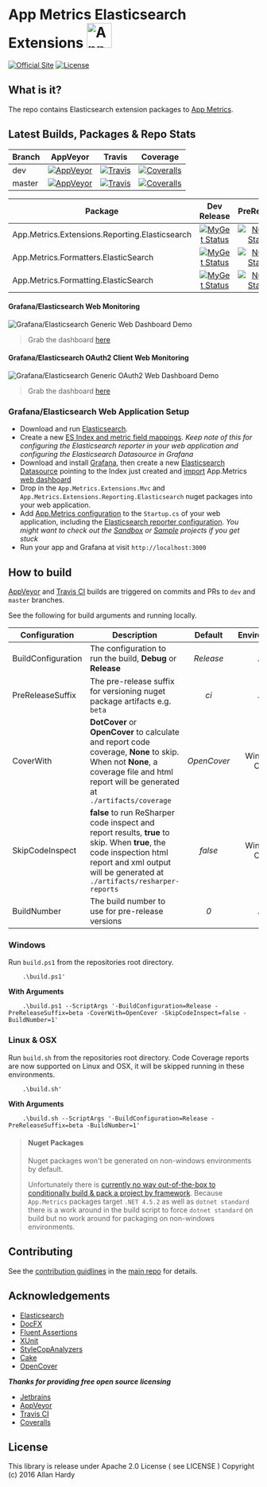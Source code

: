 # App Metrics Elasticsearch Extensions <img src="http://app-metrics.io/logo.png" alt="App Metrics" width="50px"/> 
[![Official Site](https://img.shields.io/badge/site-appmetrics-blue.svg?style=flat-square)](http://app-metrics.io/reporting/elasticsearch.html) [![License](https://img.shields.io/badge/License-Apache%202.0-blue.svg?style=flat-square)](https://opensource.org/licenses/Apache-2.0)

## What is it?

The repo contains Elasticsearch extension packages to [App Metrics](https://github.com/alhardy/AppMetrics).

## Latest Builds, Packages & Repo Stats

|Branch|AppVeyor|Travis|Coverage|
|------|:--------:|:--------:|:--------:|
|dev|[![AppVeyor](https://img.shields.io/appveyor/ci/alhardy/appmetrics-extensions-elasticsearch/dev.svg?style=flat-square&label=appveyor%20build)](https://ci.appveyor.com/project/alhardy/appmetrics-extensions-elasticsearch/branch/dev)|[![Travis](https://img.shields.io/travis/alhardy/AppMetrics.Extensions.Elasticsearch/dev.svg?style=flat-square&label=travis%20build)](https://travis-ci.org/alhardy/AppMetrics.Extensions.Elasticsearch)|[![Coveralls](https://img.shields.io/coveralls/alhardy/AppMetrics.Extensions.Elasticsearch/dev.svg?style=flat-square)](https://coveralls.io/github/alhardy/AppMetrics.Extensions.Elasticsearch?branch=dev)
|master|[![AppVeyor](https://img.shields.io/appveyor/ci/alhardy/appmetrics-extensions-elasticsearch/master.svg?style=flat-square&label=appveyor%20build)](https://ci.appveyor.com/project/alhardy/appmetrics-extensions-elasticsearch/branch/master)| [![Travis](https://img.shields.io/travis/alhardy/AppMetrics.Extensions.Elasticsearch/master.svg?style=flat-square&label=travis%20build)](https://travis-ci.org/alhardy/AppMetrics.Extensions.Elasticsearch)| [![Coveralls](https://img.shields.io/coveralls/alhardy/AppMetrics.Extensions.Elasticsearch/master.svg?style=flat-square)](https://coveralls.io/github/alhardy/AppMetrics.Extensions.Elasticsearch?branch=master)|

|Package|Dev Release|PreRelease|Latest Release|
|------|:--------:|:--------:|:--------:|
|App.Metrics.Extensions.Reporting.Elasticsearch|[![MyGet Status](https://img.shields.io/myget/alhardy/v/App.Metrics.Extensions.Reporting.Elasticsearch.svg?style=flat-square)](https://www.myget.org/feed/alhardy/package/nuget/App.Metrics.Extensions.Reporting.Elasticsearch)|[![NuGet Status](https://img.shields.io/nuget/vpre/App.Metrics.Extensions.Reporting.Elasticsearch.svg?style=flat-square)](https://www.nuget.org/packages/App.Metrics.Extensions.Reporting.Elasticsearch/)|[![NuGet Status](https://img.shields.io/nuget/v/App.Metrics.Extensions.Reporting.Elasticsearch.svg?style=flat-square)](https://www.nuget.org/packages/App.Metrics.Extensions.Reporting.Elasticsearch/)
|App.Metrics.Formatters.ElasticSearch|[![MyGet Status](https://img.shields.io/myget/alhardy/v/App.Metrics.Formatters.ElasticSearch.svg?style=flat-square)](https://www.myget.org/feed/alhardy/package/nuget/App.Metrics.Formatters.ElasticSearch)|[![NuGet Status](https://img.shields.io/nuget/vpre/App.Metrics.Formatters.ElasticSearch.svg?style=flat-square)](https://www.nuget.org/packages/App.Metrics.Formatters.ElasticSearch/)|[![NuGet Status](https://img.shields.io/nuget/v/App.Metrics.Formatters.ElasticSearch.svg?style=flat-square)](https://www.nuget.org/packages/App.Metrics.Formatters.ElasticSearch/)
|App.Metrics.Formatting.ElasticSearch|[![MyGet Status](https://img.shields.io/myget/alhardy/v/App.Metrics.Formatting.ElasticSearch.svg?style=flat-square)](https://www.myget.org/feed/alhardy/package/nuget/App.Metrics.Formatting.ElasticSearch)|[![NuGet Status](https://img.shields.io/nuget/vpre/App.Metrics.Formatting.ElasticSearch.svg?style=flat-square)](https://www.nuget.org/packages/App.Metrics.Formatting.ElasticSearch/)|[![NuGet Status](https://img.shields.io/nuget/v/App.Metrics.Formatting.ElasticSearch.svg?style=flat-square)](https://www.nuget.org/packages/App.Metrics.Formatting.ElasticSearch/)


#### Grafana/Elasticsearch Web Monitoring

![Grafana/Elasticsearch Generic Web Dashboard Demo](https://github.com/alhardy/AppMetrics.DocFx/blob/master/images/generic_grafana_dashboard_demo.gif)

> Grab the dashboard [here](https://grafana.com/dashboards/2140)

#### Grafana/Elasticsearch OAuth2 Client Web Monitoring

![Grafana/Elasticsearch Generic OAuth2 Web Dashboard Demo](https://github.com/alhardy/AppMetrics.DocFx/blob/master/images/generic_grafana_oauth2_dashboard_demo.gif)

> Grab the dashboard [here](https://grafana.com/dashboards/2143)

### Grafana/Elasticsearch Web Application Setup

- Download and run [Elasticsearch](https://www.elastic.co/downloads/elasticsearch).
- Create a new [ES Index and metric field mappings](https://github.com/alhardy/AppMetrics.Extensions.Elasticsearch/blob/master/visualization/App.Metrics.Sandbox-Elasticsearch-IndexAndMappingSetup.json). *Keep note of this for configuring the Elasticsearch reporter in your web application and configuring the Elasticsearch Datasource in Grafana*
- Download and install [Grafana](https://grafana.com/grafana/download), then create a new [Elasticsearch Datasource](http://docs.grafana.org/features/datasources/elasticsearch/)  pointing to the Index just created and [import](http://docs.grafana.org/reference/export_import/#importing-a-dashboard) App.Metrics [web dashboard](https://github.com/alhardy/AppMetrics.Extensions.Elasticsearch/blob/master/visualization/grafana-dashboards/App.Metrics.Sandbox-Elasticsearch-GenericWeb.json)
- Drop in the `App.Metrics.Extensions.Mvc` and `App.Metrics.Extensions.Reporting.Elasticsearch` nuget packages into your web application. 
- Add [App.Metrics configuration](https://alhardy.github.io/app-metrics-docs/getting-started/fundamentals/middleware-configuration.html) to the `Startup.cs` of your web application, including the [Elasticsearch reporter configuration](http://app-metrics.io/reporting/elasticsearch.html). *You might want to check out the [Sandbox](https://github.com/alhardy/AppMetrics.Extensions.Elasticsearch/tree/dev/sandbox/App.Metrics.Elasticsearch.Sandbox) or [Sample](https://github.com/alhardy/AppMetrics.Samples) projects if you get stuck*
- Run your app and Grafana at visit `http://localhost:3000`

## How to build

[AppVeyor](https://ci.appveyor.com/project/alhardy/appmetrics-extensions-elasticsearch/branch/master) and [Travis CI](https://travis-ci.org/alhardy/AppMetrics.Extensions.Elasticsearch) builds are triggered on commits and PRs to `dev` and `master` branches.

See the following for build arguments and running locally.

|Configuration|Description|Default|Environment|Required|
|------|--------|:--------:|:--------:|:--------:|
|BuildConfiguration|The configuration to run the build, **Debug** or **Release** |*Release*|All|Optional|
|PreReleaseSuffix|The pre-release suffix for versioning nuget package artifacts e.g. `beta`|*ci*|All|Optional|
|CoverWith|**DotCover** or **OpenCover** to calculate and report code coverage, **None** to skip. When not **None**, a coverage file and html report will be generated at `./artifacts/coverage`|*OpenCover*|Windows Only|Optional|
|SkipCodeInspect|**false** to run ReSharper code inspect and report results, **true** to skip. When **true**, the code inspection html report and xml output will be generated at `./artifacts/resharper-reports`|*false*|Windows Only|Optional|
|BuildNumber|The build number to use for pre-release versions|*0*|All|Optional|


### Windows

Run `build.ps1` from the repositories root directory.

```
	.\build.ps1'
```

**With Arguments**

```
	.\build.ps1 --ScriptArgs '-BuildConfiguration=Release -PreReleaseSuffix=beta -CoverWith=OpenCover -SkipCodeInspect=false -BuildNumber=1'
```

### Linux & OSX

Run `build.sh` from the repositories root directory. Code Coverage reports are now supported on Linux and OSX, it will be skipped running in these environments.

```
	.\build.sh'
```

**With Arguments**

```
	.\build.sh --ScriptArgs '-BuildConfiguration=Release -PreReleaseSuffix=beta -BuildNumber=1'
```

> #### Nuget Packages
> Nuget packages won't be generated on non-windows environments by default.
> 
> Unfortunately there is [currently no way out-of-the-box to conditionally build & pack a project by framework](https://github.com/dotnet/roslyn-project-system/issues/1586#issuecomment-280978851). Because `App.Metrics` packages target `.NET 4.5.2` as well as `dotnet standard` there is a work around in the build script to force `dotnet standard` on build but no work around for packaging on non-windows environments. 

## Contributing

See the [contribution guidlines](https://github.com/alhardy/AppMetrics/blob/master/CONTRIBUTING.md) in the [main repo](https://github.com/alhardy/AppMetrics) for details.

## Acknowledgements

* [Elasticsearch](https://www.elastic.co/)
* [DocFX](https://dotnet.github.io/docfx/)
* [Fluent Assertions](http://www.fluentassertions.com/)
* [XUnit](https://xunit.github.io/)
* [StyleCopAnalyzers](https://github.com/DotNetAnalyzers/StyleCopAnalyzers)
* [Cake](https://github.com/cake-build/cake)
* [OpenCover](https://github.com/OpenCover/opencover)

***Thanks for providing free open source licensing***

* [Jetbrains](https://www.jetbrains.com/dotnet/) 
* [AppVeyor](https://www.appveyor.com/)
* [Travis CI](https://travis-ci.org/)
* [Coveralls](https://coveralls.io/)

## License

This library is release under Apache 2.0 License ( see LICENSE ) Copyright (c) 2016 Allan Hardy
